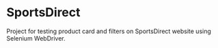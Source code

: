 # SportsDirect

Project for testing product card and filters on SportsDirect website using Selenium WebDriver.

